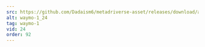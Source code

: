```yaml
---
src: https://github.com/Dadaism6/metadriverse-asset/releases/download/assetsv1.0.2/waymo-1_24.mp4
alt: waymo-1_24
tag: waymo-1
vid: 24
order: 92
---
```

